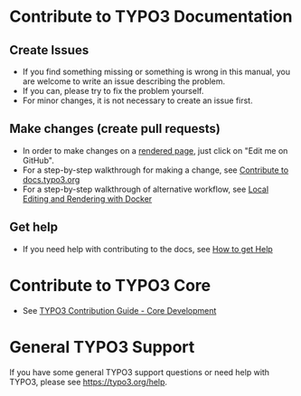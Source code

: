 # Contribute to TYPO3 Documentation

## Create Issues

* If you find something missing or something is wrong in this manual, you are welcome to write an issue describing the problem.
* If you can, please try to fix the problem yourself.
* For minor changes, it is not necessary to create an issue first.

## Make changes (create pull requests)

* In order to make changes on a [rendered page](https://docs.typo3.org/typo3cms/SitePackageTutorial/), just click on "Edit me on GitHub".
* For a step-by-step walkthrough for making a change, see [Contribute to docs.typo3.org](https://docs.typo3.org/typo3cms/HowToDocument/WritingDocsOfficial/Index.html)
* For a step-by-step walkthrough of alternative workflow, see [Local Editing and Rendering with Docker](https://docs.typo3.org/typo3cms/HowToDocument/WritingDocsOfficial/LocalEditing.html)

## Get help

* If you need help with contributing to the docs, see [How to get Help](https://docs.typo3.org/typo3cms/HowToDocument/HowToGetHelp.html)

# Contribute to TYPO3 Core

* See [TYPO3 Contribution Guide - Core Development](https://docs.typo3.org/typo3cms/ContributionWorkflowGuide/)

# General TYPO3 Support

If you have some general TYPO3 support questions or need help with TYPO3, please see https://typo3.org/help.
